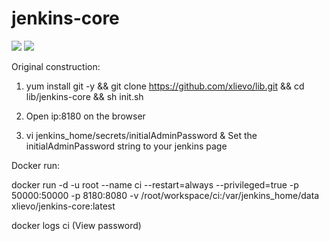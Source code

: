 # jenkins-core

[![](https://images.microbadger.com/badges/image/xlievo/jenkins-core.svg)](https://microbadger.com/images/xlievo/jenkins-core "Get your own image badge on microbadger.com")
[![](https://images.microbadger.com/badges/version/xlievo/jenkins-core.svg)](https://microbadger.com/images/xlievo/jenkins-core "Get your own version badge on microbadger.com")

Original construction:

1. yum install git -y && git clone https://github.com/xlievo/lib.git && cd lib/jenkins-core && sh init.sh

2. Open ip:8180 on the browser 

3. vi jenkins_home/secrets/initialAdminPassword & Set the initialAdminPassword string to your jenkins page

Docker run:

docker run -d -u root --name ci --restart=always --privileged=true -p 50000:50000 -p 8180:8080 -v /root/workspace/ci:/var/jenkins_home/data xlievo/jenkins-core:latest

docker logs ci (View password)
